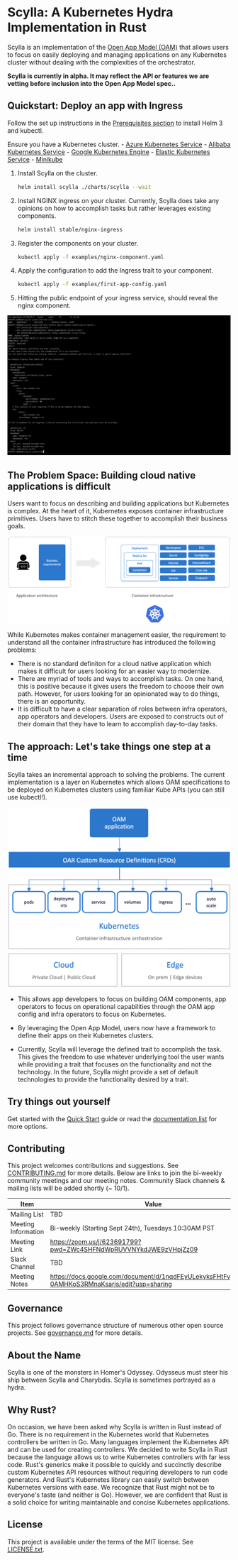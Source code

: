 # Scylla: A Kubernetes Hydra Implementation in Rust

Scylla is an implementation of the [Open App Model (OAM)](https://github.com/microsoft/hydra-spec) that allows users to focus on easily deploying and managing applications on any Kubernetes cluster without dealing with the complexities of the orchestrator.

**Scylla is currently in alpha. It may reflect the API or features we are vetting before inclusion into the Open App Model spec..**

## Quickstart: Deploy an app with Ingress 

Follow the set up instructions in the [Prerequisites section](./docs/setup/install.md) to install Helm 3 and kubectl. 

Ensure you have a Kubernetes cluster. 
    - [Azure Kubernetes Service](https://docs.microsoft.com/en-us/azure/aks/kubernetes-walkthrough)
    - [Alibaba Kubernetes Service](https://www.alibabacloud.com/zh/product/kubernetes)
    - [Google Kubernetes Engine](https://cloud.google.com/kubernetes-engine/docs/quickstart)
    - [Elastic Kubernetes  Service](https://aws.amazon.com/quickstart/architecture/amazon-eks/)
    - [Minikube](https://kubernetes.io/docs/setup/learning-environment/minikube/)

1. Install Scylla on the cluster. 

    ```bash
    helm install scylla ./charts/scylla --wait
    ```

2. Install NGINX ingress on your cluster. Currently, Scylla does take any opinions on how to accomplish tasks but rather leverages existing components. 

    ```bash
    helm install stable/nginx-ingress
    ```

3. Register the components on your cluster. 

    ```bash
    kubectl apply -f examples/nginx-component.yaml
    ```

4. Apply the configuration to add the Ingress trait to your component. 

    ```bash
    kubectl apply -f examples/first-app-config.yaml
    ```

5. Hitting the public endpoint of your ingress service, should reveal the nginx component. 


![Alt Text](./docs/media/readme.gif)

## The Problem Space: Building cloud native applications is difficult 

Users want to focus on describing and building applications but Kubernetes is complex. At the heart of it, Kubernetes exposes container infrastructure primitives. Users have to stitch these together to accomplish their business goals.

![K8s is hard](./docs/media/k8s_application_complexities.png)

While Kubernetes makes container management easier, the requirement to understand all the container infrastructure has introduced the following problems: 

- There is no standard definiton for a cloud native application which makes it difficult for users looking for an easier way to modernize.
- There are myriad of tools and ways to accomplish tasks. On one hand, this is positive because it gives users the freedom to choose their own path. However, for users looking for an opinionated way to do things, there is an opportunity.  
- It is difficult to have a clear separation of roles between infra operators, app operators and developers. Users are exposed to constructs out of their domain that they have to learn to accomplish day-to-day tasks. 

## The approach: Let's take things one step at a time

Scylla takes an incremental approach to solving the problems. The current implementation is a layer on Kubernetes which allows OAM specifications to be deployed on Kubernetes clusters using familiar Kube APIs (you can still use kubectl!).    

![oar arch](./docs/media/how_oar_works.png)

- This allows app developers to focus on building OAM components, app operators to focus on operational capabilities through the OAM app config and infra operators to focus on Kubernetes. 

- By leveraging the Open App Model, users now have a framework to define their apps on their Kubernetes clusters. 

- Currently, Scylla will leverage the defined trait to accomplish the task. This gives the freedom to use whatever underlying tool the user wants while providing a trait that focuses on the functionality and not the technology. In the future, Scylla might provide a set of default technologies to provide the functionality desired by a trait. 

## Try things out yourself 

Get started with the [Quick Start](./docs/quickstart/quickstart.md) guide or read the [documentation list](./docs/README.md) for more options.

## Contributing

This project welcomes contributions and suggestions. See [CONTRIBUTING.md](CONTRIBUTING.md) for more details. Below are links to join the bi-weekly community meetings and our meeting notes. Community Slack channels & mailing lists will be added shortly (~ 10/1). 

| Item        | Value  |
|---------------------|---|
| Mailing List | TBD |
| Meeting Information | Bi-weekly (Starting Sept 24th), Tuesdays 10:30AM PST  |
| Meeting Link | https://zoom.us/j/623691799?pwd=ZWc4SHFNdWpRUVVNYkdJWE9zVHpjZz09   |
| Slack Channel       | TBD  |
| Meeting Notes       | https://docs.google.com/document/d/1nqdFEyULekyksFHtFvgvFAYE-0AMHKoS3RMnaKsarjs/edit?usp=sharing |

## Governance

This project follows governance structure of numerous other open source projects. See [governance.md](governance.md) for more details.

## About the Name

Scylla is one of the monsters in Homer's Odyssey. Odysseus must steer his ship between Scylla and Charybdis. Scylla is sometimes portrayed as a hydra.

## Why Rust?

On occasion, we have been asked why Scylla is written in Rust instead of Go. There is no requirement in the Kubernetes world that Kubernetes controllers be written in Go. Many languages implement the Kubernetes API and can be used for creating controllers. We decided to write Scylla in Rust because the language allows us to write Kubernetes controllers with far less code. Rust's generics make it possible to quickly and succinctly describe custom Kubernetes API resources without requiring developers to run code generators. And Rust's Kubernetes library can easily switch between Kubernetes versions with ease. We recognize that Rust might not be to everyone's taste (and neither is Go). However, we are confident that Rust is a solid choice for writing maintainable and concise Kubernetes applications.

## License

This project is available under the terms of the MIT license. See [LICENSE.txt](LICENSE.txt).